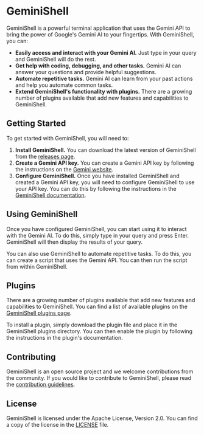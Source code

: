 # GeminiShell

GeminiShell is a powerful terminal application that uses the Gemini API to bring the power of Google's Gemini AI to your fingertips. With GeminiShell, you can:

* **Easily access and interact with your Gemini AI.** Just type in your query and GeminiShell will do the rest.
* **Get help with coding, debugging, and other tasks.** Gemini AI can answer your questions and provide helpful suggestions.
* **Automate repetitive tasks.** Gemini AI can learn from your past actions and help you automate common tasks.
* **Extend GeminiShell's functionality with plugins.** There are a growing number of plugins available that add new features and capabilities to GeminiShell.

## Getting Started

To get started with GeminiShell, you will need to:

1. **Install GeminiShell.** You can download the latest version of GeminiShell from the [releases page](https://github.com/geminishell/geminishell/releases).
2. **Create a Gemini API key.** You can create a Gemini API key by following the instructions on the [Gemini website](https://gemini.google.com/docs/authentication).
3. **Configure GeminiShell.** Once you have installed GeminiShell and created a Gemini API key, you will need to configure GeminiShell to use your API key. You can do this by following the instructions in the [GeminiShell documentation](https://geminishell.readthedocs.io/en/latest/configuration.html).

## Using GeminiShell

Once you have configured GeminiShell, you can start using it to interact with the Gemini AI. To do this, simply type in your query and press Enter. GeminiShell will then display the results of your query.

You can also use GeminiShell to automate repetitive tasks. To do this, you can create a script that uses the Gemini API. You can then run the script from within GeminiShell.

## Plugins

There are a growing number of plugins available that add new features and capabilities to GeminiShell. You can find a list of available plugins on the [GeminiShell plugins page](https://geminishell.readthedocs.io/en/latest/plugins.html).

To install a plugin, simply download the plugin file and place it in the GeminiShell plugins directory. You can then enable the plugin by following the instructions in the plugin's documentation.

## Contributing

GeminiShell is an open source project and we welcome contributions from the community. If you would like to contribute to GeminiShell, please read the [contribution guidelines](https://github.com/geminishell/geminishell/blob/master/CONTRIBUTING.md).

## License

GeminiShell is licensed under the Apache License, Version 2.0. You can find a copy of the license in the [LICENSE](https://github.com/geminishell/geminishell/blob/master/LICENSE) file.
